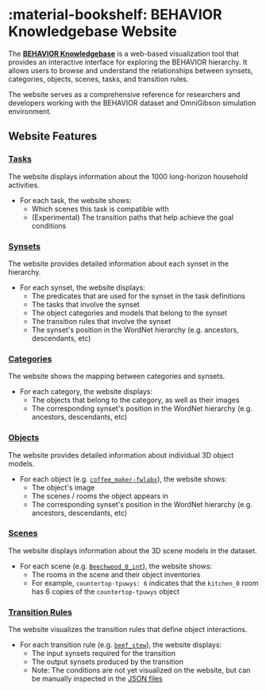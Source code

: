 # :material-bookshelf: **BEHAVIOR Knowledgebase Website**

The [**BEHAVIOR Knowledgebase**](https://behavior.stanford.edu/knowledgebase/) is a web-based visualization tool that provides an interactive interface for exploring the BEHAVIOR hierarchy. It allows users to browse and understand the relationships between synsets, categories, objects, scenes, tasks, and transition rules.

The website serves as a comprehensive reference for researchers and developers working with the BEHAVIOR dataset and OmniGibson simulation environment.

## Website Features

### [**Tasks**](https://behavior.stanford.edu/knowledgebase/tasks)
The website displays information about the 1000 long-horizon household activities.

- For each task, the website shows:
    - Which scenes this task is compatible with
    - (Experimental) The transition paths that help achieve the goal conditions

### [**Synsets**](https://behavior.stanford.edu/knowledgebase/synsets)
The website provides detailed information about each synset in the hierarchy.

- For each synset, the website displays:
    - The predicates that are used for the synset in the task definitions
    - The tasks that involve the synset
    - The object categories and models that belong to the synset
    - The transition rules that involve the synset
    - The synset's position in the WordNet hierarchy (e.g. ancestors, descendants, etc)

### [**Categories**](https://behavior.stanford.edu/knowledgebase/categories)
The website shows the mapping between categories and synsets.

- For each category, the website displays:
    - The objects that belong to the category, as well as their images
    - The corresponding synset's position in the WordNet hierarchy (e.g. ancestors, descendants, etc)

### [**Objects**](https://behavior.stanford.edu/knowledgebase/objects)
The website provides detailed information about individual 3D object models.

- For each object (e.g. [`coffee_maker-fwlabx`](https://behavior.stanford.edu/knowledgebase/objects/coffee_maker-fwlabx/index.html)), the website shows:
    - The object's image
    - The scenes / rooms the object appears in
    - The corresponding synset's position in the WordNet hierarchy (e.g. ancestors, descendants, etc)

### [**Scenes**](https://behavior.stanford.edu/knowledgebase/scenes)
The website displays information about the 3D scene models in the dataset.

- For each scene (e.g. [`Beechwood_0_int`](https://behavior.stanford.edu/knowledgebase/scenes/Beechwood_0_int/index.html)), the website shows:
    - The rooms in the scene and their object inventories
    - For example, `countertop-tpuwys: 6` indicates that the `kitchen_0` room has 6 copies of the `countertop-tpuwys` object

### [**Transition Rules**](https://behavior.stanford.edu/knowledgebase/transitions/index.html)
The website visualizes the transition rules that define object interactions.

- For each transition rule (e.g. [`beef_stew`](https://behavior.stanford.edu/knowledgebase/transitions/beef_stew)), the website displays:
    - The input synsets required for the transition
    - The output synsets produced by the transition
    - Note: The conditions are not yet visualized on the website, but can be manually inspected in the [JSON files](https://github.com/StanfordVL/bddl/tree/master/bddl/generated_data/transition_map/tm_jsons)
